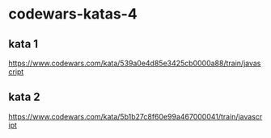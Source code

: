# codewars-katas-4

## kata 1 

https://www.codewars.com/kata/539a0e4d85e3425cb0000a88/train/javascript

## kata 2

https://www.codewars.com/kata/5b1b27c8f60e99a467000041/train/javascript
